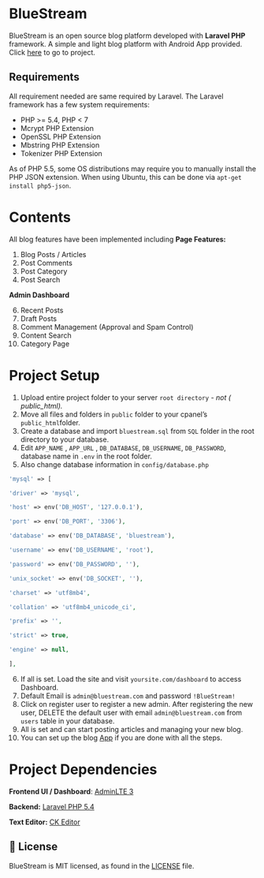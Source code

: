 # BlueStream

BlueStream is an open source blog platform developed with **Laravel PHP** framework. A simple and light blog platform with Android App provided. Click [here](https://github.com/iNerdStack/BlueStream-App) to go to project.

## Requirements

All requirement needed are same required by Laravel. The Laravel framework has a few system requirements:

- PHP >= 5.4, PHP < 7
- Mcrypt PHP Extension
- OpenSSL PHP Extension
- Mbstring PHP Extension
- Tokenizer PHP Extension

As of PHP 5.5, some OS distributions may require you to manually install the PHP JSON extension. When using Ubuntu, this can be done via `apt-get install php5-json`.

# Contents

All blog features have been implemented including
**Page Features:**

1. Blog Posts / Articles
2. Post Comments
3. Post Category
4. Post Search

**Admin Dashboard**

6. Recent Posts
7. Draft Posts
8. Comment Management (Approval and Spam Control)
9. Content Search
10. Category Page

# Project Setup

1. Upload entire project folder to your server `root directory` - _not ( public_html)._
2. Move all files and folders in `public` folder to your cpanel’s `public_html`folder.
3. Create a database and import `bluestream.sql` from `SQL` folder in the root directory to your database.
4. Edit `APP_NAME` , `APP_URL` , `DB_DATABASE`, `DB_USERNAME`, `DB_PASSWORD`, database name in `.env` in the root folder.
5. Also change database information in `config/database.php`

```php
'mysql' => [

'driver' => 'mysql',

'host' => env('DB_HOST', '127.0.0.1'),

'port' => env('DB_PORT', '3306'),

'database' => env('DB_DATABASE', 'bluestream'),

'username' => env('DB_USERNAME', 'root'),

'password' => env('DB_PASSWORD', ''),

'unix_socket' => env('DB_SOCKET', ''),

'charset' => 'utf8mb4',

'collation' => 'utf8mb4_unicode_ci',

'prefix' => '',

'strict' => true,

'engine' => null,

],
```

6. If all is set. Load the site and visit `yoursite.com/dashboard` to access Dashboard.
7. Default Email is `admin@bluestream.com` and password `!BlueStream!`
8. Click on register user to register a new admin. After registering the new user, DELETE the default user with email `admin@bluestream.com` from `users` table in your database.
9. All is set and can start posting articles and managing your new blog.
10. You can set up the blog [App](https://github.com/iNerdStack/BlueStream-App) if you are done with all the steps.

# Project Dependencies

**Frontend UI / Dashboard**: [AdminLTE 3](https://github.com/riverocdavidb/admin-lte)

**Backend:** [Laravel PHP 5.4](https://github.com/laravel/)

**Text Editor:** [CK Editor](https://github.com/ckeditor/ckeditor4)


## 📄 License

BlueStream is MIT licensed, as found in the [LICENSE](https://tapgames.xyz/LICENSE) file.
